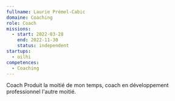```yaml
---
fullname: Laurie Prémel-Cabic
domaine: Coaching
role: Coach
missions:
  - start: 2022-03-28
    end: 2022-11-30
    status: independent
startups:
  - oilhi
competences:
  - Coaching
---
```

Coach Produit la moitié de mon temps, coach en développement professionnel l'autre moitié.